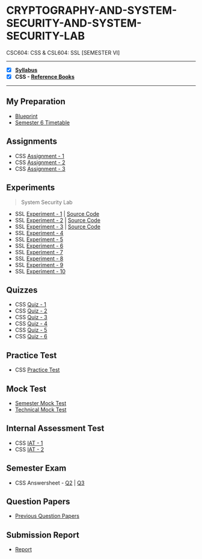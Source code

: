 # CRYPTOGRAPHY-AND-SYSTEM-SECURITY-AND-SYSTEM-SECURITY-LAB
 CSC604: CSS & CSL604: SSL [SEMESTER  VI]

---
 
 - [X] **[Syllabus](https://github.com/Amey-Thakur/CRYPTOGRAPHY-AND-SYSTEM-SECURITY-AND-SYSTEM-SECURITY-LAB/blob/main/Syllabus/TE%20BE%20Comp%20Engg%20CBCGS%20Syllabus.pdf)**
 - [X] **CSS - [Reference Books](https://github.com/Amey-Thakur/CRYPTOGRAPHY-AND-SYSTEM-SECURITY-AND-SYSTEM-SECURITY-LAB/tree/main/Reference%20Books)**

---

## My Preparation
 - [Blueprint](https://github.com/Amey-Thakur/CRYPTOGRAPHY-AND-SYSTEM-SECURITY-AND-SYSTEM-SECURITY-LAB/blob/main/Blueprint%20(CSS).png)
 - [Semester 6 Timetable](https://github.com/Amey-Thakur/CRYPTOGRAPHY-AND-SYSTEM-SECURITY-AND-SYSTEM-SECURITY-LAB/blob/main/SEMESTER%20VI.jpeg)

## Assignments
 - CSS [Assignment - 1](https://github.com/Amey-Thakur/CRYPTOGRAPHY-AND-SYSTEM-SECURITY-AND-SYSTEM-SECURITY-LAB/blob/main/Assignments/Amey_B-50_CSS_Assignment-1.pdf)
 - CSS [Assignment - 2](https://github.com/Amey-Thakur/CRYPTOGRAPHY-AND-SYSTEM-SECURITY-AND-SYSTEM-SECURITY-LAB/blob/main/Assignments/Amey_B-50_CSS_Assignment-2.pdf)
 - CSS [Assignment - 3](https://github.com/Amey-Thakur/CRYPTOGRAPHY-AND-SYSTEM-SECURITY-AND-SYSTEM-SECURITY-LAB/blob/main/Assignments/Amey_B-50_CSS_Assignment-3.pdf)

## Experiments
 >System Security Lab

 - SSL [Experiment - 1](https://github.com/Amey-Thakur/CRYPTOGRAPHY-AND-SYSTEM-SECURITY-AND-SYSTEM-SECURITY-LAB/blob/main/Experiments/Amey_B-50_System_Security_Lab_Experiment-1.pdf) | [Source Code](https://github.com/Amey-Thakur/CRYPTOGRAPHY-AND-SYSTEM-SECURITY-AND-SYSTEM-SECURITY-LAB/tree/main/Experiments/Programs/1)
 - SSL [Experiment - 2](https://github.com/Amey-Thakur/CRYPTOGRAPHY-AND-SYSTEM-SECURITY-AND-SYSTEM-SECURITY-LAB/blob/main/Experiments/Amey_B-50_System_Security_Lab_Experiment-2.pdf) | [Source Code](https://github.com/Amey-Thakur/CRYPTOGRAPHY-AND-SYSTEM-SECURITY-AND-SYSTEM-SECURITY-LAB/tree/main/Experiments/Programs/2)
 - SSL [Experiment - 3](https://github.com/Amey-Thakur/CRYPTOGRAPHY-AND-SYSTEM-SECURITY-AND-SYSTEM-SECURITY-LAB/blob/main/Experiments/Amey_B-50_System_Security_Lab_Experiment-3.pdf) | [Source Code](https://github.com/Amey-Thakur/CRYPTOGRAPHY-AND-SYSTEM-SECURITY-AND-SYSTEM-SECURITY-LAB/tree/main/Experiments/Programs/3)
 - SSL [Experiment - 4](https://github.com/Amey-Thakur/CRYPTOGRAPHY-AND-SYSTEM-SECURITY-AND-SYSTEM-SECURITY-LAB/blob/main/Experiments/Amey_B-50_System_Security_Lab_Experiment-4.pdf)
 - SSL [Experiment - 5](https://github.com/Amey-Thakur/CRYPTOGRAPHY-AND-SYSTEM-SECURITY-AND-SYSTEM-SECURITY-LAB/blob/main/Experiments/Amey_B-50_System_Security_Lab_Experiment-5.pdf)
 - SSL [Experiment - 6](https://github.com/Amey-Thakur/CRYPTOGRAPHY-AND-SYSTEM-SECURITY-AND-SYSTEM-SECURITY-LAB/blob/main/Experiments/Amey_B-50_System_Security_Lab_Experiment-6.pdf)
 - SSL [Experiment - 7](https://github.com/Amey-Thakur/CRYPTOGRAPHY-AND-SYSTEM-SECURITY-AND-SYSTEM-SECURITY-LAB/blob/main/Experiments/Amey_B-50_System_Security_Lab_Experiment-7.pdf)
 - SSL [Experiment - 8](https://github.com/Amey-Thakur/CRYPTOGRAPHY-AND-SYSTEM-SECURITY-AND-SYSTEM-SECURITY-LAB/blob/main/Experiments/Amey_B-50_System_Security_Lab_Experiment-8.pdf)
 - SSL [Experiment - 9](https://github.com/Amey-Thakur/CRYPTOGRAPHY-AND-SYSTEM-SECURITY-AND-SYSTEM-SECURITY-LAB/blob/main/Experiments/Amey_B-50_System_Security_Lab_Experiment-9.pdf)
 - SSL [Experiment - 10](https://github.com/Amey-Thakur/CRYPTOGRAPHY-AND-SYSTEM-SECURITY-AND-SYSTEM-SECURITY-LAB/blob/main/Experiments/Amey_B-50_System_Security_Lab_Experiment-10.pdf)

## Quizzes
 - CSS [Quiz - 1](https://github.com/Amey-Thakur/CRYPTOGRAPHY-AND-SYSTEM-SECURITY-AND-SYSTEM-SECURITY-LAB/blob/main/Quizzes/CSS%20Quiz-1.pdf)
 - CSS [Quiz - 2](https://github.com/Amey-Thakur/CRYPTOGRAPHY-AND-SYSTEM-SECURITY-AND-SYSTEM-SECURITY-LAB/blob/main/Quizzes/CSS%20Quiz-2.pdf)
 - CSS [Quiz - 3](https://github.com/Amey-Thakur/CRYPTOGRAPHY-AND-SYSTEM-SECURITY-AND-SYSTEM-SECURITY-LAB/blob/main/Quizzes/CSS%20Quiz-3.pdf)
 - CSS [Quiz - 4](https://github.com/Amey-Thakur/CRYPTOGRAPHY-AND-SYSTEM-SECURITY-AND-SYSTEM-SECURITY-LAB/blob/main/Quizzes/CSS%20Quiz-4.pdf)
 - CSS [Quiz - 5](https://github.com/Amey-Thakur/CRYPTOGRAPHY-AND-SYSTEM-SECURITY-AND-SYSTEM-SECURITY-LAB/blob/main/Quizzes/CSS%20Quiz-5.pdf)
 - CSS [Quiz - 6](https://github.com/Amey-Thakur/CRYPTOGRAPHY-AND-SYSTEM-SECURITY-AND-SYSTEM-SECURITY-LAB/blob/main/Quizzes/CSS%20Quiz-6.pdf)

## Practice Test
 - CSS [Practice Test](https://github.com/Amey-Thakur/CRYPTOGRAPHY-AND-SYSTEM-SECURITY-AND-SYSTEM-SECURITY-LAB/blob/main/Practice%20Test/Amey_B-50_CSS_Practice_Test.pdf)

## Mock Test
 - [Semester Mock Test](https://github.com/Amey-Thakur/CRYPTOGRAPHY-AND-SYSTEM-SECURITY-AND-SYSTEM-SECURITY-LAB/tree/main/Mock%20Test)
 - [Technical Mock Test](https://github.com/Amey-Thakur/CRYPTOGRAPHY-AND-SYSTEM-SECURITY-AND-SYSTEM-SECURITY-LAB/blob/main/Technical%20Mock%20Test-%20For%20Terna%20Engineering%20College%20by%20Campus%20Corners!.pdf)

## Internal Assessment Test
 - CSS [IAT - 1](https://github.com/Amey-Thakur/CRYPTOGRAPHY-AND-SYSTEM-SECURITY-AND-SYSTEM-SECURITY-LAB/blob/main/Internal%20Assessment%20Test/Amey_B-50_CSS_IAT-1.pdf)
 - CSS [IAT - 2](https://github.com/Amey-Thakur/CRYPTOGRAPHY-AND-SYSTEM-SECURITY-AND-SYSTEM-SECURITY-LAB/blob/main/Internal%20Assessment%20Test/AMEY_B-50_CSS_IAT-2.pdf)

## Semester Exam
 - CSS Answersheet - [Q2](https://github.com/Amey-Thakur/CRYPTOGRAPHY-AND-SYSTEM-SECURITY-AND-SYSTEM-SECURITY-LAB/blob/main/Semester%20Exam/Q2_61021145_CSS.pdf) | [Q3](https://github.com/Amey-Thakur/CRYPTOGRAPHY-AND-SYSTEM-SECURITY-AND-SYSTEM-SECURITY-LAB/blob/main/Semester%20Exam/Q3_61021145_CSS.pdf)

## Question Papers
 - [Previous Question Papers](https://github.com/Amey-Thakur/CRYPTOGRAPHY-AND-SYSTEM-SECURITY-AND-SYSTEM-SECURITY-LAB/tree/main/Question%20Papers)

## Submission Report
 - [Report](https://github.com/Amey-Thakur/CRYPTOGRAPHY-AND-SYSTEM-SECURITY-AND-SYSTEM-SECURITY-LAB/blob/main/Submission%20Report/Amey_B-50_CSS_Term_Work_Submission_Report.pdf)
